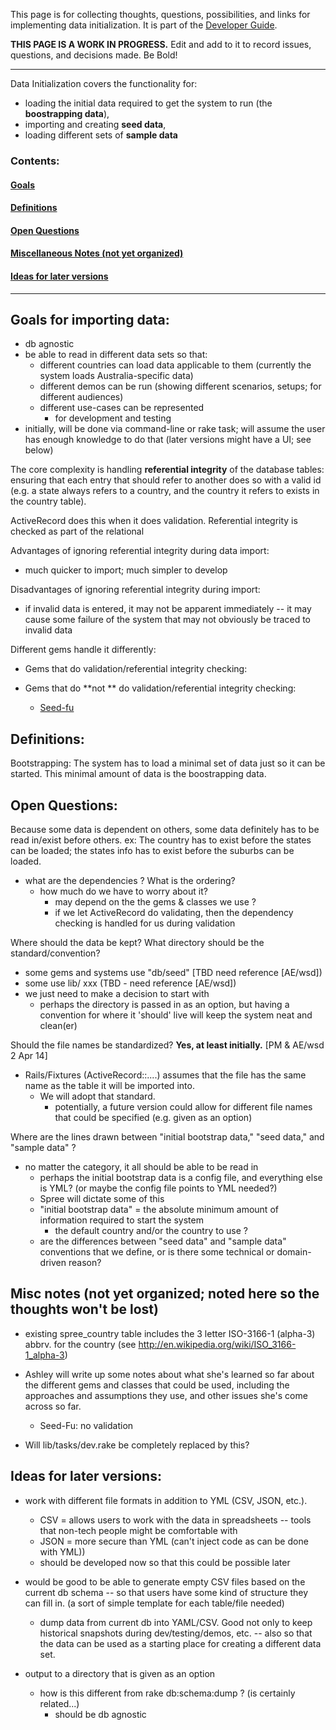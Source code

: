 This page is for collecting thoughts, questions, possibilities, and links for implementing data initialization.  It is part of the [Developer Guide](https://github.com/openfoodfoundation/openfoodnetwork/wiki/Developer-guide).

**THIS PAGE IS A WORK IN PROGRESS.**  Edit and add to it to record issues, questions, and decisions made. Be Bold!

***


Data Initialization covers the functionality for:
* loading the initial data required to get the system to run (the **boostrapping data**),
* importing and creating **seed data**,
* loading different sets of **sample data**


### Contents:

#### [Goals](https://github.com/openfoodfoundation/openfoodnetwork/wiki/Data-initialization----bootstrapping,-seeding,-and-importing-data#goals-for-importing-data)
#### [Definitions](https://github.com/openfoodfoundation/openfoodnetwork/wiki/Data-initialization----bootstrapping,-seeding,-and-importing-data#definitions)
#### [Open Questions](https://github.com/openfoodfoundation/openfoodnetwork/wiki/Data-initialization----bootstrapping,-seeding,-and-importing-data#open-questions)
#### [Miscellaneous Notes (not yet organized)](https://github.com/openfoodfoundation/openfoodnetwork/wiki/Data-initialization----bootstrapping,-seeding,-and-importing-data#misc-notes-not-yet-organized-noted-here-so-the-thoughts-wont-be-lost)
#### [Ideas for later versions](https://github.com/openfoodfoundation/openfoodnetwork/wiki/Data-initialization----bootstrapping,-seeding,-and-importing-data#ideas-for-later-versions)

***

## Goals for importing data:
* db agnostic
* be able to read in different data sets so that:
    * different countries can load data applicable to them (currently the system loads Australia-specific data)
    * different demos can be run (showing different scenarios, setups; for different audiences)
    * different use-cases can be represented
      * for development and testing
* initially, will be done via command-line or rake task; will assume the user has enough knowledge to do that (later versions might have a UI; see below)

The core complexity is handling **referential integrity** of the database tables: ensuring that each entry that should refer to another does so with a valid id (e.g. a state always refers to a country, and the country it refers to exists in the country table).

ActiveRecord does this when it does validation. Referential integrity is checked as part of the relational


Advantages of ignoring referential integrity during data import:  
* much quicker to import; much simpler to develop

Disadvantages of ignoring referential integrity during import: 
* if invalid data is entered, it may not be apparent immediately -- it may cause some failure of the system that may not obviously be traced to invalid data


Different gems handle it differently:
* Gems that do validation/referential integrity checking:

* Gems that do **not ** do validation/referential integrity checking:
  * [Seed-fu](https://github.com/mbleigh/seed-fu)



## Definitions:
Bootstrapping:
The system has to load a minimal set of data just so it can be started.  This minimal amount of data is the boostrapping data.   


## Open Questions:


Because some data is dependent on others, some data definitely has to be read in/exist before others.  ex:  The country has to exist before the states can be loaded; the states info has to exist before the suburbs can be loaded.
* what are the dependencies ?  What is the ordering?
  * how much do we have to worry about it? 
    * may depend on the the gems & classes we use  ?
    * if we let ActiveRecord do validating, then the dependency checking is handled for us during validation


Where should the data be kept?  What directory should be the standard/convention?
* some gems and systems use "db/seed"  [TBD need reference [AE/wsd])
* some use lib/ xxx (TBD - need reference [AE/wsd])
* we just need to make a decision to start with
  * perhaps the directory is passed in as an option, but having a convention for where it 'should' live will keep the system neat and clean(er)


Should the file names be standardized?  **Yes, at least initially.** [PM & AE/wsd 2 Apr 14]
* Rails/Fixtures (ActiveRecord::....) assumes that the file has the same name as the table it will be imported into.
  * We will adopt that standard.
     * potentially, a future version could allow for different file names that could be specified (e.g. given as  an option)


Where are the lines drawn between "initial bootstrap data," "seed data," and "sample data" ?
* no matter the category, it all should be able to be read in 
  * perhaps the initial bootstrap data is a config file, and everything else is YML? (or maybe the config file points to YML needed?)
  * Spree will dictate some of this
  * "initial bootstrap data" = the absolute minimum amount of information required to start the system
    * the default country and/or the country to use ?
  * are the differences between "seed data" and "sample data" conventions that we define, or is there some technical or domain-driven reason?



## Misc notes (not yet organized; noted here so the thoughts won't be lost)

* existing spree_country table includes the 3 letter ISO-3166-1 (alpha-3) abbrv. for the country (see http://en.wikipedia.org/wiki/ISO_3166-1_alpha-3)

* Ashley will write up some notes about what she's learned so far about the different gems and classes that could be used, including the approaches and assumptions they use,  and other issues she's come across so far.
  * Seed-Fu: no validation

* Will lib/tasks/dev.rake be completely replaced by this?


## Ideas for later versions:

*  work with different file formats in addition to YML (CSV, JSON, etc.).  
    * CSV = allows users to work with the data in spreadsheets -- tools that non-tech people might be comfortable with
    *  JSON = more secure than YML (can't inject code as can be done with YML))
    * should be developed now so that this could be possible later

* would be good to be able to generate empty CSV files based on the current db schema -- so that users have some kind of structure they can fill in.  (a sort of simple template for each table/file needed)
    * dump data from current db into YAML/CSV.  Good not only to keep historical snapshots during dev/testing/demos, etc. -- also so that the data can be used as a starting place for creating a different data set.
* output to a directory that is given as an option
  * how is this different from rake db:schema:dump ? (is certainly related...)
      * should be db agnostic
